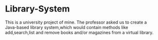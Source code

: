 Library-System
==============

This is a university project of mine. The professor asked us to create a Java-based library system,which would contain methods like add,search,list and remove books and/or magazines from a virtual library.
